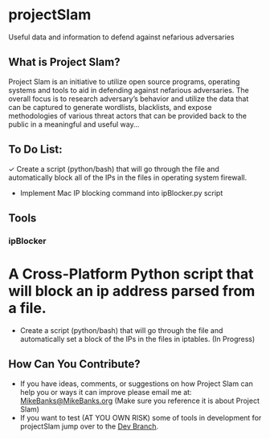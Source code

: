 # projectSlam
Useful data and information to defend against nefarious adversaries

## What is Project Slam?
Project Slam is an initiative to utilize open source programs, operating systems and tools to aid in defending against nefarious adversaries. The overall focus is to research adversary’s behavior and utilize the data that can be captured to generate wordlists, blacklists, and expose methodologies of various threat actors that can be provided back to the public in a meaningful and useful way…

## To Do List:
✓ Create a script (python/bash) that will go through the file and automatically block all of the IPs in the files in operating system firewall.
- Implement Mac IP blocking command into ipBlocker.py script

## Tools
### ipBlocker
A Cross-Platform Python script that will block an ip address parsed from a file.
=======
- Create a script (python/bash) that will go through the file and automatically set a block of the IPs in the files in iptables. (In Progress)

## How Can You Contribute?
- If you have ideas, comments, or suggestions on how Project Slam can help you or ways it can improve please email me at: MikeBanks@MikeBanks.org (Make sure you reference it is about Project Slam)
- If you want to test (AT YOU OWN RISK) some of tools in development for projectSlam jump over to the [Dev Branch](https://github.com/mikebanks/projectSlam/tree/Dev).
